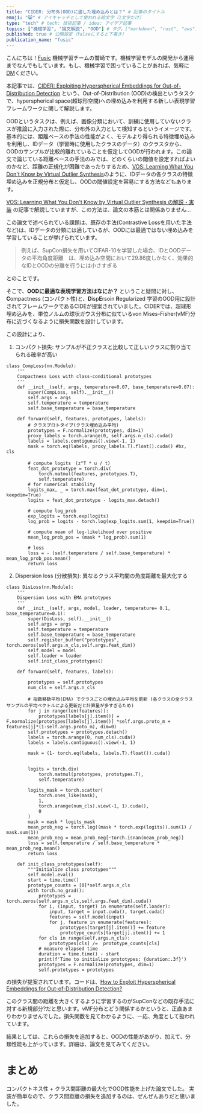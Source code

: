 ```yaml
---
title: "CIDER: 分布外(OOD)に適した埋め込みとは？" # 記事のタイトル
emoji: "😸" # アイキャッチとして使われる絵文字（1文字だけ）
type: "tech" # tech: 技術記事 / idea: アイデア記事
topics: ["機械学習", "論文解説", "OOD"] # タグ。["markdown", "rust", "aws"]のように指定する
published: true # 公開設定（falseにすると下書き）
publication_name: "fusic"
---
```


こんにちは！[Fusic](https://fusic.co.jp/) 機械学習チームの鷲崎です。機械学習モデルの開発から運用までなんでもしています。もし、機械学習で困っていることがあれば、気軽に[DM](https://twitter.com/kwashizzz)ください。

本記事では、[CIDER: Exploiting Hyperspherical Embeddings for Out-of-Distribution Detection](https://ai.papers.bar/paper/fde80d32a02311ecbb8c3d25c114d5ed) という、Out-of-Distribution (OOD)の検出というタスクで、hyperspherical space(超球形空間)への埋め込みを利用する新しい表現学習フレームワークに関して解説します。

OODというタスクは、例えば、画像分類において、訓練に使用していないクラスが推論に入力された際に、分布外の入力として検知するというイメージです。基本的には、距離ベースの手法の性能がよく、モデルより得られる特徴埋め込みを利用し、IDデータ（学習時に使用したクラスのデータ）のクラスタから、OODのサンプルが比較的離れていることを仮定してOODが行われます。この論文で論じている距離ベースの手法のみでは、どのくらいの閾値を設定すればよいのかなど、距離の正規化が困難であったりするため、[VOS: Learning What You Don't Know by Virtual Outlier Synthesis](https://openreview.net/forum?id=TW7d65uYu5M)のように、IDデータの各クラスの特徴埋め込みを正規分布と仮定し、OODの閾値設定を容易にする方法などもあります。

[VOS: Learning What You Don't Know by Virtual Outlier Synthesis の解説・実装](https://zenn.dev/kwashizzz/articles/ml-vos-ood-det) の記事で解説していますが、この方法は、論文の本筋とは関係ありません...

この論文で述べられている課題は、既存の手法(Contrastive Lossを用いた手法など)は、IDデータの分類には適しているが、OODには最適ではない埋め込みを学習していることが挙げられています。

> 例えば、SupCon損失を用いてCIFAR-10を学習した場合、IDとOODデータの平均角度距離　は、埋め込み空間において29.86度しかなく、効果的なIDとOODの分離を行うには小さすぎる

とのことです。

そこで、**OODに最適な表現学習方法はなにか？** ということ疑問に対し、**C**ompactness (コンパクト性)と、**D**isp**E**rsoin **R**egularized 学習のOOD用に設計されてフレームワークであるCIDEが提案されていました。CIDERでは、超球形埋め込みを、単位ノルムの球状ガウス分布に似ているvon Mises-Fisher(vMF)分布に近づくなるように損失関数を設計しています。

この設計により、

1. コンパクト損失: サンプルが不正クラスと比較して正しいクラスに割り当てられる確率が高い

```python: https://github.com/deeplearning-wisc/cider/blob/34501dfcaa65820ed2e7021dd2678b2aba90ed72/utils/losses.py#L153
class CompLoss(nn.Module):
    '''
    Compactness Loss with class-conditional prototypes
    '''
    def __init__(self, args, temperature=0.07, base_temperature=0.07):
        super(CompLoss, self).__init__()
        self.args = args
        self.temperature = temperature
        self.base_temperature = base_temperature

    def forward(self, features, prototypes, labels):
        # クラスプロトタイプ(クラス埋め込み平均)
        prototypes = F.normalize(prototypes, dim=1) 
        proxy_labels = torch.arange(0, self.args.n_cls).cuda()
        labels = labels.contiguous().view(-1, 1)
        mask = torch.eq(labels, proxy_labels.T).float().cuda() #bz, cls

        # compute logits　(z^T * u / t)
        feat_dot_prototype = torch.div(
            torch.matmul(features, prototypes.T),
            self.temperature)
        # for numerical stability
        logits_max, _ = torch.max(feat_dot_prototype, dim=1, keepdim=True)
        logits = feat_dot_prototype - logits_max.detach()

        # compute log_prob
        exp_logits = torch.exp(logits) 
        log_prob = logits - torch.log(exp_logits.sum(1, keepdim=True))

        # compute mean of log-likelihood over positive
        mean_log_prob_pos = (mask * log_prob).sum(1)

        # loss
        loss = - (self.temperature / self.base_temperature) * mean_log_prob_pos.mean()
        return loss
```


2. Dispersion loss (分散損失): 異なるクラス平均間の角度距離を最大化する

```python: https://github.com/deeplearning-wisc/cider/blob/34501dfcaa65820ed2e7021dd2678b2aba90ed72/utils/losses.py#L244
class DisLoss(nn.Module):
    '''
    Dispersion Loss with EMA prototypes
    '''
    def __init__(self, args, model, loader, temperature= 0.1, base_temperature=0.1):
        super(DisLoss, self).__init__()
        self.args = args
        self.temperature = temperature
        self.base_temperature = base_temperature
        self.register_buffer("prototypes", torch.zeros(self.args.n_cls,self.args.feat_dim))
        self.model = model
        self.loader = loader
        self.init_class_prototypes()

    def forward(self, features, labels):    

        prototypes = self.prototypes
        num_cls = self.args.n_cls

        # 指数移動平均(EMA) でクラスごとの埋め込み平均を更新 (各クラスの全クラスサンプルの平均ベクトルによる更新だと計算量が多すぎるため)
        for j in range(len(features)):
            prototypes[labels[j].item()] = F.normalize(prototypes[labels[j].item()] *self.args.proto_m + features[j]*(1-self.args.proto_m), dim=0)
        self.prototypes = prototypes.detach()
        labels = torch.arange(0, num_cls).cuda()
        labels = labels.contiguous().view(-1, 1)

        mask = (1- torch.eq(labels, labels.T).float()).cuda()


        logits = torch.div(
            torch.matmul(prototypes, prototypes.T),
            self.temperature)

        logits_mask = torch.scatter(
            torch.ones_like(mask),
            1,
            torch.arange(num_cls).view(-1, 1).cuda(),
            0
        )
        mask = mask * logits_mask
        mean_prob_neg = torch.log((mask * torch.exp(logits)).sum(1) / mask.sum(1))
        mean_prob_neg = mean_prob_neg[~torch.isnan(mean_prob_neg)]
        loss = self.temperature / self.base_temperature * mean_prob_neg.mean()
        return loss

    def init_class_prototypes(self):
        """Initialize class prototypes"""
        self.model.eval()
        start = time.time()
        prototype_counts = [0]*self.args.n_cls
        with torch.no_grad():
            prototypes = torch.zeros(self.args.n_cls,self.args.feat_dim).cuda()
            for i, (input, target) in enumerate(self.loader):
                input, target = input.cuda(), target.cuda()
                features = self.model(input)
                for j, feature in enumerate(features):
                    prototypes[target[j].item()] += feature
                    prototype_counts[target[j].item()] += 1
            for cls in range(self.args.n_cls):
                prototypes[cls] /=  prototype_counts[cls] 
            # measure elapsed time
            duration = time.time() - start
            print(f'Time to initialize prototypes: {duration:.3f}')
            prototypes = F.normalize(prototypes, dim=1)
            self.prototypes = prototypes
```

の損失が提案されています。コードは、[How to Exploit Hyperspherical Embeddings for Out-of-Distribution Detection?](https://github.com/deeplearning-wisc/cider/tree/master)

このクラス間の距離を大きくするように学習するのがSupConなどの既存手法に対する新規部分?だと思います。vMF分布とどう関係するかというと、正直あまりわかりませんでした。損失関数を見てわかるように、一応、角度として扱われています。

結果としては、これらの損失を追加すると、OODの性能があがり、加えて、分類性能も上がっています。詳細は、論文を見てみてください。

# まとめ

コンパクトネス性 + クラス間距離の最大化でOOD性能を上げた論文でした。
実装が簡単なので、クラス間距離の損失を追加するのは、ぜんぜんありだと思いました。

